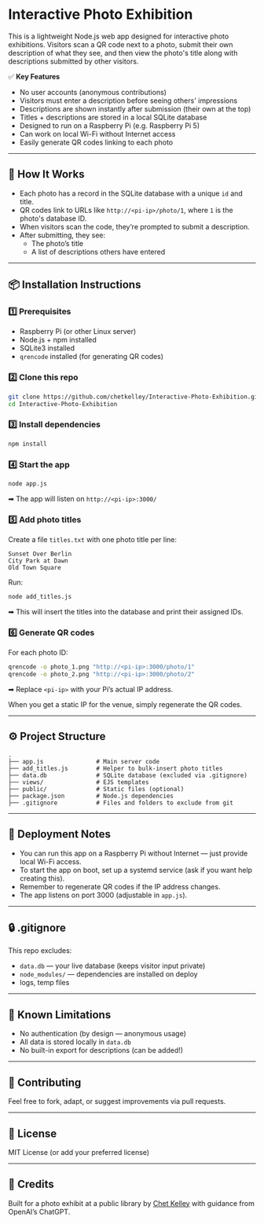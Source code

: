 
# Interactive Photo Exhibition

This is a lightweight Node.js web app designed for interactive photo exhibitions. Visitors scan a QR code next to a photo, submit their own description of what they see, and then view the photo's title along with descriptions submitted by other visitors.

✅ **Key Features**
- No user accounts (anonymous contributions)
- Visitors must enter a description before seeing others' impressions
- Descriptions are shown instantly after submission (their own at the top)
- Titles + descriptions are stored in a local SQLite database
- Designed to run on a Raspberry Pi (e.g. Raspberry Pi 5)
- Can work on local Wi-Fi without Internet access
- Easily generate QR codes linking to each photo

---

## 🚀 **How It Works**
- Each photo has a record in the SQLite database with a unique `id` and title.
- QR codes link to URLs like `http://<pi-ip>/photo/1`, where `1` is the photo's database ID.
- When visitors scan the code, they’re prompted to submit a description.
- After submitting, they see:
  - The photo’s title
  - A list of descriptions others have entered

---

## 📦 **Installation Instructions**

### 1️⃣ **Prerequisites**
- Raspberry Pi (or other Linux server)
- Node.js + npm installed  
- SQLite3 installed  
- `qrencode` installed (for generating QR codes)

### 2️⃣ **Clone this repo**
```bash
git clone https://github.com/chetkelley/Interactive-Photo-Exhibition.git
cd Interactive-Photo-Exhibition
```

### 3️⃣ **Install dependencies**
```bash
npm install
```

### 4️⃣ **Start the app**
```bash
node app.js
```
➡ The app will listen on `http://<pi-ip>:3000/`

### 5️⃣ **Add photo titles**
Create a file `titles.txt` with one photo title per line:
```
Sunset Over Berlin
City Park at Dawn
Old Town Square
```
Run:
```bash
node add_titles.js
```
➡ This will insert the titles into the database and print their assigned IDs.

### 6️⃣ **Generate QR codes**
For each photo ID:
```bash
qrencode -o photo_1.png "http://<pi-ip>:3000/photo/1"
qrencode -o photo_2.png "http://<pi-ip>:3000/photo/2"
```
➡ Replace `<pi-ip>` with your Pi’s actual IP address.

When you get a static IP for the venue, simply regenerate the QR codes.

---

## ⚙️ **Project Structure**
```
.
├── app.js               # Main server code
├── add_titles.js        # Helper to bulk-insert photo titles
├── data.db              # SQLite database (excluded via .gitignore)
├── views/               # EJS templates
├── public/              # Static files (optional)
├── package.json         # Node.js dependencies
├── .gitignore           # Files and folders to exclude from git
```

---

## 📝 **Deployment Notes**
- You can run this app on a Raspberry Pi without Internet — just provide local Wi-Fi access.
- To start the app on boot, set up a systemd service (ask if you want help creating this).
- Remember to regenerate QR codes if the IP address changes.
- The app listens on port 3000 (adjustable in `app.js`).

---

## 🔒 **.gitignore**
This repo excludes:
- `data.db` — your live database (keeps visitor input private)
- `node_modules/` — dependencies are installed on deploy
- logs, temp files

---

## 📌 **Known Limitations**
- No authentication (by design — anonymous usage)
- All data is stored locally in `data.db`
- No built-in export for descriptions (can be added!)

---

## 🤝 **Contributing**
Feel free to fork, adapt, or suggest improvements via pull requests.

---

## 📜 **License**
MIT License (or add your preferred license)

---

## 🙏 **Credits**
Built for a photo exhibit at a public library by [Chet Kelley](https://github.com/chetkelley) with guidance from OpenAI’s ChatGPT.
